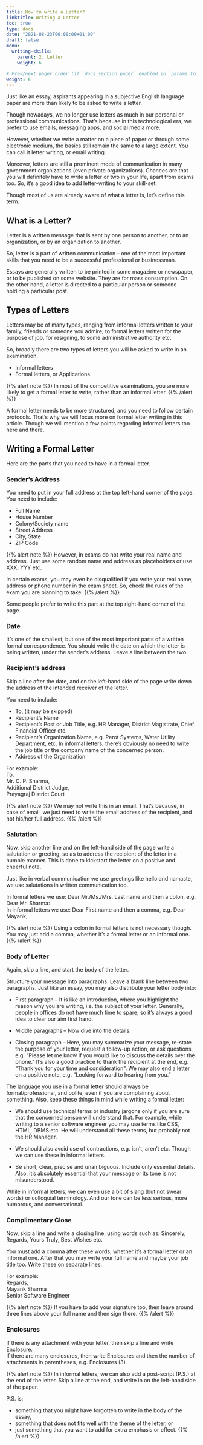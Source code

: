 ```yaml
---
title: How to write a Letter?
linktitle: Writing a Letter
toc: true
type: docs
date: "2021-08-23T00:00:00+01:00"
draft: false
menu:
  writing-skills:
    parent: 2. Letter
    weight: 6

# Prev/next pager order (if `docs_section_pager` enabled in `params.toml`)
weight: 6
---
```


Just like an essay, aspirants appearing in a subjective English language paper are more than likely to be asked to write a letter. 

Though nowadays, we no longer use letters as much in our personal or professional communications. That’s because in this technological era, we prefer to use emails, messaging apps, and social media more. 

However, whether we write a matter on a piece of paper or through some electronic medium, the basics still remain the same to a large extent. You can call it letter writing, or email writing. 

Moreover, letters are still a prominent mode of communication in many government organizations (even private organizations). Chances are that you will definitely have to write a letter or two in your life, apart from exams too. So, it’s a good idea to add letter-writing to your skill-set. 

Though most of us are already aware of what a letter is, let’s define this term.

## What is a Letter?

Letter is a written message that is sent by one person to another, or to an organization, or by an organization to another. 

So, letter is a part of written communication – one of the most important skills that you need to be a successful professional or businessman. 

Essays are generally written to be printed in some magazine or newspaper, or to be published on some website. They are for mass consumption. On the other hand, a letter is directed to a particular person or someone holding a particular post. 

## Types of Letters

Letters may be of many types, ranging from informal letters written to your family, friends or someone you admire, to formal letters written for the purpose of job, for resigning, to some administrative authority etc. 

So, broadly there are two types of letters you will be asked to write in an examination.
* Informal letters
* Formal letters, or Applications 

{{% alert note %}}
In most of the competitive examinations, you are more likely to get a formal letter to write, rather than an informal letter. 
{{% /alert %}}

A formal letter needs to be more structured, and you need to follow certain protocols. That’s why we will focus more on formal letter writing in this article. Though we will mention a few points regarding informal letters too here and there. 


## Writing a Formal Letter

Here are the parts that you need to have in a formal letter.

### Sender’s Address

You need to put in your full address at the top left-hand corner of the page. You need to include:
* Full Name 
* House Number
* Colony/Society name 
* Street Address
* City, State
* ZIP Code

{{% alert note %}}
However, in exams do not write your real name and address. Just use some random name and address as placeholders or use XXX, YYY etc. 

In certain exams, you may even be disqualified if you write your real name, address or phone number in the exam sheet. So, check the rules of the exam you are planning to take. 
{{% /alert %}}

Some people prefer to write this part at the top right-hand corner of the page. 

### Date 

It’s one of the smallest, but one of the most important parts of a written formal correspondence. 
You should write the date on which the letter is being written, under the sender’s address. Leave a line between the two. 

### Recipient’s address

Skip a line after the date, and on the left-hand side of the page write down the address of the intended receiver of the letter. 

You need to include:
* To, (it may be skipped)
* Recipient’s Name 
* Recipient’s Post or Job Title, e.g. HR Manager, District Magistrate, Chief Financial Officer etc. 
* Recipient’s Organization Name, e.g. Perot Systems, Water Utility Department, etc. In informal letters, there’s obviously no need to write the job title or the company name of the concerned person. 
* Address of the Organization

For example: <br>
To, <br>
Mr. C. P. Sharma, <br>
Additional District Judge, <br>
Prayagraj District Court

{{% alert note %}}
We may not write this in an email. That’s because, in case of email, we just need to write the email address of the recipient, and not his/her full address. 
{{% /alert %}}

### Salutation

Now, skip another line and on the left-hand side of the page write a salutation or greeting, so as to address the recipient of the letter in a humble manner. This is done to kickstart the letter on a positive and cheerful note. 

Just like in verbal communication we use greetings like hello and namaste, we use salutations in written communication too. 

In formal letters we use: Dear Mr./Ms./Mrs. Last name and then a colon, e.g. Dear Mr. Sharma: <br>
In informal letters we use: Dear First name and then a comma, e.g. Dear Mayank, 

{{% alert note %}}
Using a colon in formal letters is not necessary though. You may just add a comma, whether it’s a formal letter or an informal one.
{{% /alert %}} 

### Body of Letter

Again, skip a line, and start the body of the letter. 

Structure your message into paragraphs. Leave a blank line between two paragraphs. Just like an essay, you may also distribute your letter body into:

* First paragraph – It is like an introduction, where you highlight the reason why you are writing, i.e. the subject of your letter. Generally, people in offices do not have much time to spare, so it’s always a good idea to clear our aim first hand. 

* Middle paragraphs – Now dive into the details. 

* Closing paragraph – Here, you may summarize your message, re-state the purpose of your letter, request a follow-up action, or ask questions, e.g. "Please let me know if you would like to discuss the details over the phone." It’s also a good practice to thank the recipient at the end, e.g. “Thank you for your time and consideration". We may also end a letter on a positive note, e.g. “Looking forward to hearing from you.” 

The language you use in a formal letter should always be formal/professional, and polite, even if you are complaining about something. Also, keep these things in mind while writing a formal letter:

* We should use technical terms or industry jargons only if you are sure that the concerned person will understand that. For example, while writing to a senior software engineer you may use terms like CSS, HTML, DBMS etc. He will understand all these terms, but probably not the HR Manager. 

* We should also avoid use of contractions, e.g. isn’t, aren’t etc. Though we can use these in informal letters. 

* Be short, clear, precise and unambiguous. Include only essential details. Also, it’s absolutely essential that your message or its tone is not misunderstood. 

While in informal letters, we can even use a bit of slang (but not swear words) or colloquial terminology. And our tone can be less serious, more humorous, and conversational. 

### Complimentary Close

Now, skip a line and write a closing line, using words such as:  Sincerely, Regards, Yours Truly, Best Wishes etc. 

You must add a comma after these words, whether it’s a formal letter or an informal one. 
After that you may write your full name and maybe your job title too. Write these on separate lines. 

For example: <br>
Regards, <br>
Mayank Sharma <br>
Senior Software Engineer

{{% alert note %}}
If you have to add your signature too, then leave around three lines above your full name and then sign there. 
{{% /alert %}}

### Enclosures

If there is any attachment with your letter, then skip a line and write Enclosure. <br>
If there are many enclosures, then write Enclosures and then the number of attachments in parentheses, e.g. Enclosures (3). 

{{% alert note %}}
In informal letters, we can also add a post-script (P.S.) at the end of the letter. Skip a line at the end, and write in on the left-hand side of the paper. 

P.S. is:
* something that you might have forgotten to write in the body of the essay, 
* something that does not fits well with the theme of the letter, or 
* just something that you want to add for extra emphasis or effect. 
{{% /alert %}}

